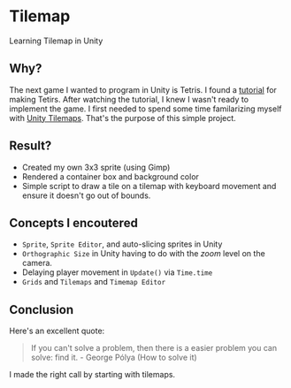 # Tilemap
 Learning Tilemap in Unity
 
 ## Why?
 
 The next game I wanted to program in Unity is Tetris. I found a [tutorial](https://www.youtube.com/watch?v=ODLzYI4d-J8) for making Tetirs. After watching the tutorial, I knew I wasn't ready to implement the game. I first needed to spend some time familarizing myself with [Unity Tilemaps](https://www.youtube.com/watch?v=ryISV_nH8qw). That's the purpose of this simple project.
 
 ## Result?
 
 - Created my own 3x3 sprite (using Gimp)
 - Rendered a container box and background color
 - Simple script to draw a tile on a tilemap with keyboard movement and ensure it doesn't go out of bounds.

## Concepts I encoutered

- `Sprite`, `Sprite Editor`, and auto-slicing sprites in Unity
- `Orthographic Size` in Unity having to do with the *zoom* level on the camera.
- Delaying player movement in `Update()` via `Time.time`
- `Grids` and `Tilemaps` and `Timemap Editor`

## Conclusion

Here's an excellent quote:
> If you can't solve a problem, then there is a easier problem you can solve: find it. - George Pólya (How to solve it)

I made the right call by starting with tilemaps.
